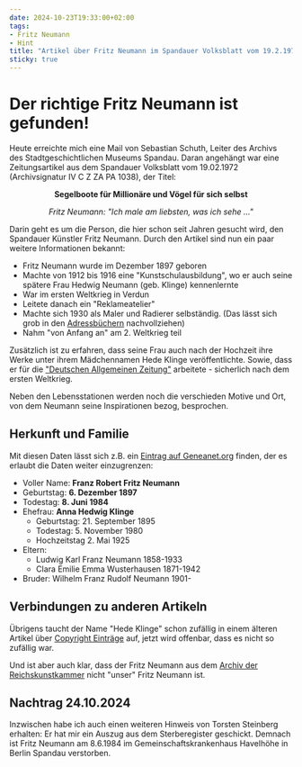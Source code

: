 ```yaml
---
date: 2024-10-23T19:33:00+02:00
tags:
- Fritz Neumann
- Hint
title: "Artikel über Fritz Neumann im Spandauer Volksblatt vom 19.2.1972"
sticky: true
---
```


# Der richtige Fritz Neumann ist gefunden!

Heute erreichte mich eine Mail von Sebastian Schuth, Leiter des Archivs des Stadtgeschichtlichen Museums Spandau. Daran angehängt war eine Zeitungsartikel aus dem Spandauer Volksblatt vom 19.02.1972 (Archivsignatur IV C Z ZA PA 1038), der Titel:

<p style="text-align: center; font-weight: bold;">
  Segelboote für Millionäre und Vögel für sich selbst
</p>
<p style="text-align: center; font-style: italic;">
  Fritz Neumann: "Ich male am liebsten, was ich sehe ..."
</p>

Darin geht es um die Person, die hier schon seit Jahren gesucht wird, den Spandauer Künstler Fritz Neumann. Durch den Artikel sind nun ein paar weitere Informationen bekannt:
* Fritz Neumann wurde im Dezember 1897 geboren
* Machte von 1912 bis 1916 eine "Kunstschulausbildung", wo er auch seine spätere Frau Hedwig Neumann (geb. Klinge) kennenlernte
* War im ersten Weltkrieg in Verdun
* Leitete danach ein "Reklameatelier"
* Machte sich 1930 als Maler und Radierer selbständig. (Das lässt sich grob in den [Adressbüchern](/post/fritz-neumann-address-book-berlin/) nachvollziehen)
* Nahm "von Anfang an" am 2. Weltkrieg teil

Zusätzlich ist zu erfahren, dass seine Frau auch nach der Hochzeit ihre Werke unter ihrem Mädchennamen Hede Klinge veröffentlichte. Sowie, dass er für die ["Deutschen Allgemeinen Zeitung"](https://de.wikipedia.org/wiki/Deutsche_Allgemeine_Zeitung_(1919%E2%80%931945)) arbeitete - sicherlich nach dem ersten Weltkrieg.

Neben den Lebensstationen werden noch die verschieden Motive und Ort, von dem Neumann seine Inspirationen bezog, besprochen.

## Herkunft und Familie

Mit diesen Daten lässt sich z.B. ein [Eintrag auf Geneanet.org](https://gw.geneanet.org/mhayda?n=neumann&oc=&p=franz+robert+fritz) finden, der es erlaubt die Daten weiter einzugrenzen:

* Voller Name: **Franz Robert Fritz Neumann**
* Geburtstag: **6. Dezember 1897**
* Todestag: **8. Juni 1984**
* Ehefrau: **Anna Hedwig Klinge**
  * Geburtstag: 21. September 1895
  * Todestag: 5. November 1980
  * Hochzeitstag 2. Mai 1925
* Eltern:
  * Ludwig Karl Franz Neumann 1858-1933
  * Clara Emilie Emma Wusterhausen 1871-1942
* Bruder:  Wilhelm Franz Rudolf Neumann 1901-

## Verbindungen zu anderen Artikeln

Übrigens taucht der Name "Hede Klinge" schon zufällig in einem älteren Artikel über [Copyright Einträge](/post/fritz-neumann-copyright-records/) auf, jetzt wird offenbar, dass es nicht so zufällig war.

Und ist aber auch klar, dass der Fritz Neumann aus dem [Archiv der Reichskunstkammer](https://ric-unknownartist.projektemacher.org/post/fritz-neumann-reichskunstkammer/) nicht "unser" Fritz Neumann ist.

## Nachtrag 24.10.2024

Inzwischen habe ich auch einen weiteren Hinweis von Torsten Steinberg erhalten: Er hat mir ein Auszug aus dem Sterberegister geschickt. Demnach ist Fritz Neumann am 8.6.1984 im Gemeinschaftskrankenhaus Havelhöhe in Berlin Spandau verstorben.
